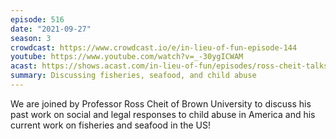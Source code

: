 ```yaml
---
episode: 516
date: "2021-09-27"
season: 3
crowdcast: https://www.crowdcast.io/e/in-lieu-of-fun-episode-144
youtube: https://www.youtube.com/watch?v=_-30ygICWAM
acast: https://shows.acast.com/in-lieu-of-fun/episodes/ross-cheit-talks-fisheries-sexual-abuse-and-other-stuff
summary: Discussing fisheries, seafood, and child abuse
---
```

We are joined by Professor Ross Cheit of Brown University to discuss his past work on social and legal responses to child abuse in America and his current work on fisheries and seafood in the US!
